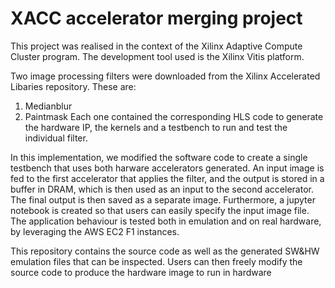 # XACC accelerator merging project

This project was realised in the context of the Xilinx Adaptive Compute Cluster program.
The development tool used is the Xilinx Vitis platform.

Two image processing filters were downloaded from the Xilinx Accelerated Libaries repository.
These are:
1) Medianblur
2) Paintmask
Each one contained the corresponding HLS code to generate the hardware IP, the kernels and a testbench to run and test the individual filter.

In this implementation, we modified the software code to create a single testbench that uses both harware accelerators generated. An input image is fed to the first accelerator that applies the filter, and the output is stored in a buffer in DRAM, which is then used as an input to the second accelerator. The final output is then saved as a separate image.
Furthermore, a jupyter notebook is created so that users can easily specify the input image file.
The application behaviour is tested both in emulation and on real hardware, by leveraging the AWS EC2 F1 instances.

This repository contains the source code as well as the generated SW&HW emulation files that can be inspected. Users can then freely modify the source code to produce the hardware image to run in hardware
